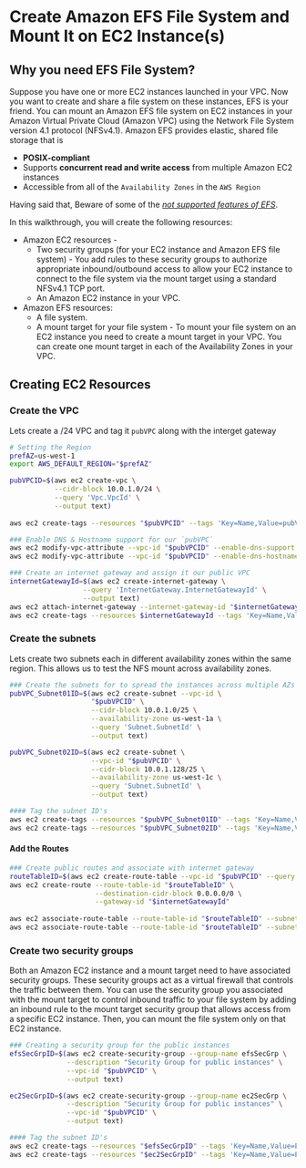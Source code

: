 # Create Amazon EFS File System and Mount It on EC2 Instance(s)

## Why you need EFS File System?
Suppose you have one or more EC2 instances launched in your VPC. Now you want to create and share a file system on these instances, EFS is your friend. You can mount an Amazon EFS file system on EC2 instances in your Amazon Virtual Private Cloud (Amazon VPC) using the Network File System version 4.1 protocol (NFSv4.1). Amazon EFS provides elastic, shared file storage that is
 - **POSIX-compliant**
 - Supports **concurrent read and write access** from multiple Amazon EC2 instances
 - Accessible from all of the `Availability Zones` in the `AWS Region`

Having said that, Beware of some of the _[not supported features of EFS](http://docs.aws.amazon.com/efs/latest/ug/nfs4-unsupported-features.html)_.



In this walkthrough, you will create the following resources:
 - Amazon EC2 resources - 
   - Two security groups (for your EC2 instance and Amazon EFS file system) - You add rules to these security groups to authorize appropriate inbound/outbound access to allow your EC2 instance to connect to the file system via the mount target using a standard NFSv4.1 TCP port.
   - An Amazon EC2 instance in your VPC.
 - Amazon EFS resources:
   - A file system.
   - A mount target for your file system - To mount your file system on an EC2 instance you need to create a mount target in your VPC. You can create one mount target in each of the Availability Zones in your VPC. 

## Creating EC2 Resources

### Create the VPC
Lets create a /24 VPC and tag it `pubVPC` along with the interget gateway

```sh
# Setting the Region
prefAZ=us-west-1
export AWS_DEFAULT_REGION="$prefAZ"

pubVPCID=$(aws ec2 create-vpc \
           --cidr-block 10.0.1.0/24 \
           --query 'Vpc.VpcId' \
           --output text)
           
aws ec2 create-tags --resources "$pubVPCID" --tags 'Key=Name,Value=pubVPC'

### Enable DNS & Hostname support for our `pubVPC`
aws ec2 modify-vpc-attribute --vpc-id "$pubVPCID" --enable-dns-support "{\"Value\":true}"
aws ec2 modify-vpc-attribute --vpc-id "$pubVPCID" --enable-dns-hostnames "{\"Value\":true}"

### Create an internet gateway and assign it our public VPC
internetGatewayId=$(aws ec2 create-internet-gateway \
                  --query 'InternetGateway.InternetGatewayId' \
                  --output text)
aws ec2 attach-internet-gateway --internet-gateway-id "$internetGatewayId" --vpc-id "$pubVPCID"
aws ec2 create-tags --resources $internetGatewayId --tags 'Key=Name,Value=pubVPC-Internet-Gateway'
```

### Create the subnets
Lets create two subnets each in different availability zones within the same region. This allows us to test the NFS mount across availability zones.
```sh
### Create the subnets for to spread the instances across multiple AZs
pubVPC_Subnet01ID=$(aws ec2 create-subnet --vpc-id \
                    "$pubVPCID" \
                    --cidr-block 10.0.1.0/25 \
                    --availability-zone us-west-1a \
                    --query 'Subnet.SubnetId' \
                    --output text)

pubVPC_Subnet02ID=$(aws ec2 create-subnet \
                    --vpc-id "$pubVPCID" \
                    --cidr-block 10.0.1.128/25 \
                    --availability-zone us-west-1c \
                    --query 'Subnet.SubnetId' \
                    --output text)

#### Tag the subnet ID's
aws ec2 create-tags --resources "$pubVPC_Subnet01ID" --tags 'Key=Name,Value=pubVPC_Subnet01-west-1a'
aws ec2 create-tags --resources "$pubVPC_Subnet02ID" --tags 'Key=Name,Value=pubVPC_Subnet02-west-1c'
```

#### Add the Routes
```sh
### Create public routes and associate with internet gateway
routeTableID=$(aws ec2 create-route-table --vpc-id "$pubVPCID" --query 'RouteTable.RouteTableId' --output text)
aws ec2 create-route --route-table-id "$routeTableID" \
                     --destination-cidr-block 0.0.0.0/0 \
                     --gateway-id "$internetGatewayId"
                     
aws ec2 associate-route-table --route-table-id "$routeTableID" --subnet-id "$pubVPC_Subnet01ID"
aws ec2 associate-route-table --route-table-id "$routeTableID" --subnet-id "$pubVPC_Subnet02ID"
```
### Create two security groups
Both an Amazon EC2 instance and a mount target need to have associated security groups. These security groups act as a virtual firewall that controls the traffic between them. You can use the security group you associated with the mount target to control inbound traffic to your file system by adding an inbound rule to the mount target security group that allows access from a specific EC2 instance. Then, you can mount the file system only on that EC2 instance.

```sh
### Creating a security group for the public instances
efsSecGrpID=$(aws ec2 create-security-group --group-name efsSecGrp \
              --description "Security Group for public instances" \
              --vpc-id "$pubVPCID" \
              --output text)

ec2SecGrpID=$(aws ec2 create-security-group --group-name ec2SecGrp \
              --description "Security Group for public instances" \
              --vpc-id "$pubVPCID" \
              --output text)

#### Tag the subnet ID's
aws ec2 create-tags --resources "$efsSecGrpID" --tags 'Key=Name,Value=EFS-Security-Group'
aws ec2 create-tags --resources "$ec2SecGrpID" --tags 'Key=Name,Value=EC2-Security-Group'
```